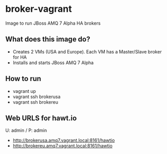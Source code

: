 # broker-vagrant
Image to run JBoss AMQ 7 Alpha HA brokers

## What does this image do?
- Creates 2 VMs (USA and Europe). Each VM has a Master/Slave broker for HA
- Installs and starts JBoss AMQ 7 Alpha

## How to run
- vagrant up
- vagrant ssh brokerusa
- vagrant ssh brokereu

## Web URLS for hawt.io
U: admin / P: admin
- http://brokerusa.amq7.vagrant.local:8161/hawtio
- http://brokereu.amq7.vagrant.local:8161/hawtio

